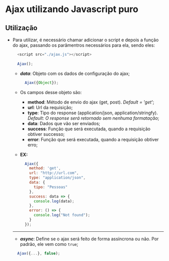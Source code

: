 # Ajax utilizando Javascript puro

## Utilização
  - Para utilizar, é necessário chamar adicionar o script e depois a função do ajax, passando os parâmentros necessários para ela, sendo eles:
    ```js
      <script src="./ajax.js"></script>
      
      Ajax();
    ```

    - ***data***: Objeto com os dados de configuração do ajax;
      ```js
        Ajax({Object});
      ```
  
    - Os campos desse objeto são:
      - **method**: Método de envio do ajax (get, post). *Default = 'get'*;
      - **url**: Url da requisição;
      - **type**: Tipo do response (application/json, application/stringfy). *Default: O response será retornado sem nenhuma formatação*;
      - **data**: Dados que vão ser enviados;
      - **success**:  Função que será executada, quando a requisição obtiver successo;
      - **error**: Função que será executada, quando a requisição obtiver erro;
    
    - **EX:**
      ```js
        Ajax({
          method: 'get',
          url: "http://url.com",
          type: "application/json",
          data: {
            tipo: "Pessoas"
          },
          success: data => {
            console.log(data);
          },
          error: () => {
            console.log("Not found");
          }
        });
      ```
    ---

    - ***async***: Define se o ajax será feito de forma assíncrona ou não. Por padrão, ele vem como `true`;
    ```js
      Ajax({...}, false);
    ```